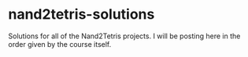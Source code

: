 # nand2tetris-solutions
Solutions for all of the Nand2Tetris projects.
I will be posting here in the order given by the course itself.
